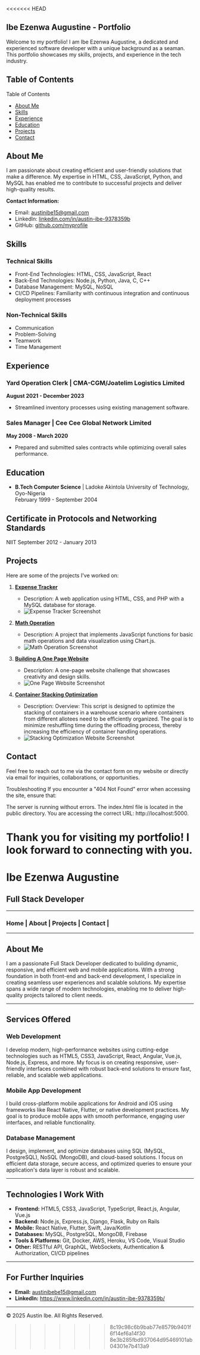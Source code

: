 <<<<<<< HEAD
## Ibe Ezenwa Augustine - Portfolio

Welcome to my portfolio! I am Ibe Ezenwa Augustine, a dedicated and experienced software developer with a unique background as a seaman. This portfolio showcases my skills, projects, and experience in the tech industry.

## Table of Contents  
Table of Contents  
- [About Me](#about-me)  
- [Skills](#skills)  
- [Experience](#experience)  
- [Education](#education)  
- [Projects](#projects)  
- [Contact](#contact)  

## About Me  
I am passionate about creating efficient and user-friendly solutions that make a difference. My expertise in HTML, CSS, JavaScript, Python, and MySQL has enabled me to contribute to successful projects and deliver high-quality results.  

**Contact Information:**  
- Email: [austinibe15@gmail.com](mailto:austinibe15@gmail.com)  
- LinkedIn: [linkedin.com/in/austin-ibe-9378359b](https://www.linkedin.com/in/austin-ibe-9378359b)  
- GitHub: [github.com/myprofile](https://github.com/austinibe15/Portfolio)

## Skills  

### Technical Skills  
- Front-End Technologies: HTML, CSS, JavaScript, React
- Back-End Technologies: Node.js, Python, Java, C, C++ 
- Database Management: MySQL, NoSQL
- CI/CD Pipelines: Familiarity with continuous integration and continuous deployment processes

### Non-Technical Skills  
- Communication  
- Problem-Solving  
- Teamwork  
- Time Management  

## Experience  

### Yard Operation Clerk | CMA-CGM/Joatelim Logistics Limited  
**August 2021 - December 2023**  
- Streamlined inventory processes using existing management software.  

### Sales Manager | Cee Cee Global Network Limited  
**May 2008 - March 2020**  
- Prepared and submitted sales contracts while optimizing overall sales performance.  

## Education  

- **B.Tech Computer Science** | Ladoke Akintola University of Technology, Oyo-Nigeria  
  February 1999 - September 2004  

##  Certificate in Protocols and Networking Standards
NIIT
September 2012 - January 2013

## Projects  
Here are some of the projects I've worked on:  

1. **[Expense Tracker](https://github.com/austinibe15/week-2-html-css-austinibe15.git)**  
   - Description: A web application using HTML, CSS, and PHP with a MySQL database for storage.  
   - ![Expense Tracker Screenshot](path/to/Capture-portf.PNG)  

2. **[Math Operation](https://github.com/austinibe15/week-3-javascript-intro-austinibe15.git)**  
   - Description: A project that implements JavaScript functions for basic math operations and data visualization using Chart.js.  
   - ![Math Operation Screenshot](path/to/Capture-Portf2.PNG)  

3. **[Building A One Page Website](https://github.com/austinibe15/PLP-HACKATHON.git)**  
   - Description: A one-page website challenge that showcases creativity and design skills.  
   - ![One Page Website Screenshot](path/to/Capture-Port4.PNG)

4. **[Container Stacking Optimization](https://github.com/austinibe15/CargoFlowOptimization.git)**  
   - Description: Overview: This script is designed to optimize the stacking of containers in a warehouse scenario where containers from different allotees need to be efficiently 
     organized. The goal is to minimize reshuffling time during the offloading process, thereby increasing the efficiency of container handling operations.  
   - ![Stacking Optimization Website Screenshot](path/to/Capture-python.PNG) 


## Contact  
Feel free to reach out to me via the contact form on my website or directly via email for inquiries, collaborations, or opportunities.  

Troubleshooting
If you encounter a "404 Not Found" error when accessing the site, ensure that:

The server is running without errors.
The index.html file is located in the public directory.
You are accessing the correct URL: http://localhost:5000.

Thank you for visiting my portfolio! I look forward to connecting with you.
=======

# Ibe Ezenwa Augustine
## Full Stack Developer

---

### Home | About | Projects | Contact | 

---

## About Me

I am a passionate Full Stack Developer dedicated to building dynamic, responsive, and efficient web and mobile applications. With a strong foundation in both front-end and back-end development, I specialize in creating seamless user experiences and scalable solutions. My expertise spans a wide range of modern technologies, enabling me to deliver high-quality projects tailored to client needs.

---

## Services Offered

### Web Development
I develop modern, high-performance websites using cutting-edge technologies such as HTML5, CSS3, JavaScript, React, Angular, Vue.js, Node.js, Express, and more. My focus is on creating responsive, user-friendly interfaces combined with robust back-end solutions to ensure fast, reliable, and scalable web applications.

### Mobile App Development
I build cross-platform mobile applications for Android and iOS using frameworks like React Native, Flutter, or native development practices. My goal is to produce mobile apps with smooth performance, engaging user interfaces, and reliable functionality.

### Database Management
I design, implement, and optimize databases using SQL (MySQL, PostgreSQL), NoSQL (MongoDB), and cloud-based solutions. I focus on efficient data storage, secure access, and optimized queries to ensure your application's data layer is robust and scalable.

---

## Technologies I Work With
- **Frontend:** HTML5, CSS3, JavaScript, TypeScript, React.js, Angular, Vue.js
- **Backend:** Node.js, Express.js, Django, Flask, Ruby on Rails
- **Mobile:** React Native, Flutter, Swift, Java/Kotlin
- **Databases:** MySQL, PostgreSQL, MongoDB, Firebase
- **Tools & Platforms:** Git, Docker, AWS, Heroku, VS Code, Visual Studio
- **Other:** RESTful API, GraphQL, WebSockets, Authentication & Authorization, CI/CD pipelines

---

## For Further Inquiries
- **Email:** austinibebe15@gmail.com
- **LinkedIn:** https://www.linkedin.com/in/austin-ibe-9378359b/

---

© 2025 Austin Ibe. All Rights Reserved.
>>>>>>> 8c19c98c6b9bab77e8579b9401f6f14ef6a14f30
>>>>>>> 8e3b285fbd937064d95469101ab04301e7b413a9
